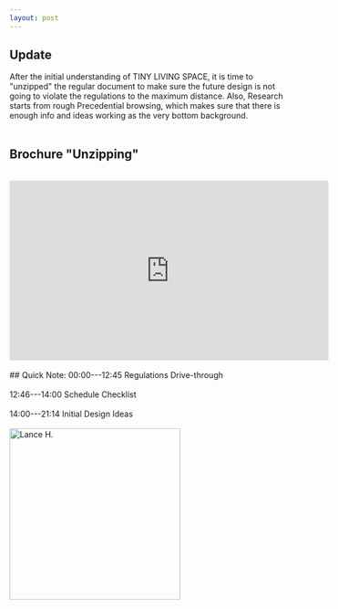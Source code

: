 ```yaml
---
layout: post
---
```


## Update
   After the initial understanding of TINY LIVING SPACE, it is time to "unzipped" the regular document to make sure the future design is not going to violate the regulations to the maximum distance. Also, Research starts from rough Precedential browsing, which makes sure that there is enough info and ideas working as the very bottom background.
<br>
<br>
## Brochure "Unzipping"
<br>
<iframe width="560" height="315" src="https://www.youtube.com/embed/NPMsEQDUuiQ" title="YouTube video player" frameborder="0" allow="accelerometer; autoplay; clipboard-write; encrypted-media; gyroscope; picture-in-picture" allowfullscreen></iframe>
<br>
<br>
## Quick Note:
00:00---12:45 Regulations Drive-through<br><br>
12:46---14:00 Schedule Checklist<br><br>
14:00---21:14 Initial Design Ideas<br><br>
<img alt="Lance H." src="https://github.com/LanceHHe/LanceH./blob/master/Page%20Material/design%20record%201.jpg?raw=true" width="300">
